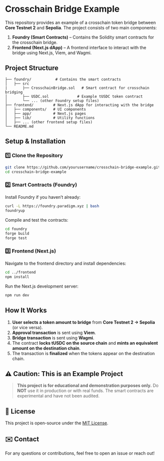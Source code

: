 # Crosschain Bridge Example

This repository provides an example of a crosschain token bridge between **Core Testnet 2** and **Sepolia**. The project consists of two main components:

1. **Foundry (Smart Contracts)** – Contains the Solidity smart contracts for the crosschain bridge.
2. **Frontend (Next.js dApp)** – A frontend interface to interact with the bridge using Next.js, Viem, and Wagmi.

## Project Structure

```
├── foundry/           # Contains the smart contracts
│   ├── src
|       ├── CrosschainBridge.sol   # Smart contract for crosschain bridging
│       ├── USDC.sol             # Example tUSDC token contract
│       └── ... (other Foundry setup files)
├── frontend/         # Next.js dApp for interacting with the bridge
│   ├── components/   # UI components
│   ├── app/          # Next.js pages
│   ├── lib/          # Utility functions
│   ├── ... (other frontend setup files)
└── README.md
```

## Setup & Installation

### 1️⃣ **Clone the Repository**

```sh
git clone https://github.com/yourusername/crosschain-bridge-example.git
cd crosschain-bridge-example
```

### 2️⃣ **Smart Contracts (Foundry)**

Install Foundry if you haven’t already:

```sh
curl -L https://foundry.paradigm.xyz | bash
foundryup
```

Compile and test the contracts:

```sh
cd foundry
forge build
forge test
```

### 3️⃣ **Frontend (Next.js)**

Navigate to the frontend directory and install dependencies:

```sh
cd ../frontend
npm install
```

Run the Next.js development server:

```sh
npm run dev
```

## How It Works

1. **User selects a token amount to bridge** from **Core Testnet 2 → Sepolia** (or vice versa).
2. **Approval transaction** is sent using **Viem**.
3. **Bridge transaction** is sent using **Wagmi**.
4. The contract **locks tUSDC on the source chain** and **mints an equivalent amount on the destination chain**.
5. The transaction is **finalized** when the tokens appear on the destination chain.

## ⚠️ Caution: This is an Example Project

> **This project is for educational and demonstration purposes only.**
> Do **NOT** use it in production or with real funds. The smart contracts are experimental and have not been audited.

## 📜 License

This project is open-source under the [MIT License](LICENSE).

## ✉️ Contact

For any questions or contributions, feel free to open an issue or reach out!
